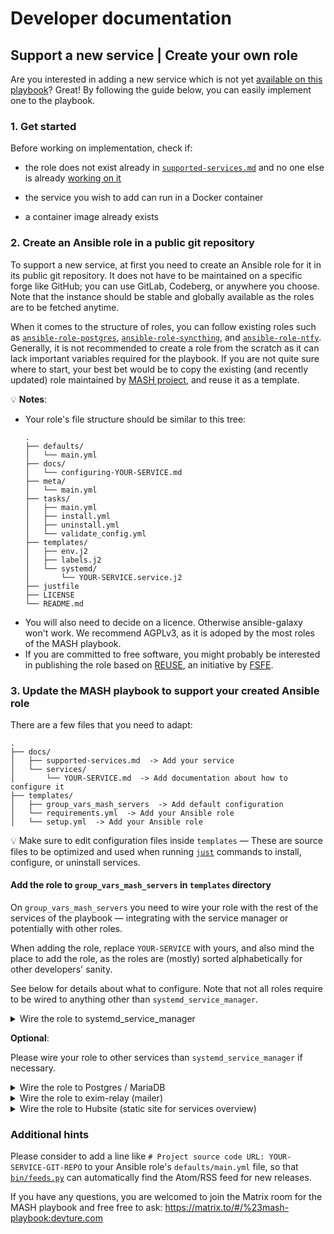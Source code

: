 <!--
SPDX-FileCopyrightText: 2024 Bergrübe
SPDX-FileCopyrightText: 2024 Slavi Pantaleev
SPDX-FileCopyrightText: 2025 Suguru Hirahara

SPDX-License-Identifier: AGPL-3.0-or-later
-->

# Developer documentation

## Support a new service | Create your own role

Are you interested in adding a new service which is not yet [available on this playbook](supported-services.md)? Great! By following the guide below, you can easily implement one to the playbook.

### 1. Get started

Before working on implementation, check if:

- the role does not exist already in [`supported-services.md`](supported-services.md) and no one else is already [working on it](https://github.com/mother-of-all-self-hosting/mash-playbook/pulls)

- the service you wish to add can run in a Docker container

- a container image already exists

### 2. Create an Ansible role in a public git repository

To support a new service, at first you need to create an Ansible role for it in its public git repository. It does not have to be maintained on a specific forge like GitHub; you can use GitLab, Codeberg, or anywhere you choose. Note that the instance should be stable and globally available as the roles are to be fetched anytime.

When it comes to the structure of roles, you can follow existing roles such as [`ansible-role-postgres`](https://github.com/mother-of-all-self-hosting/ansible-role-postgres), [`ansible-role-syncthing`](https://github.com/mother-of-all-self-hosting/ansible-role-syncthing), and [`ansible-role-ntfy`](https://github.com/mother-of-all-self-hosting/ansible-role-ntfy). Generally, it is not recommended to create a role from the scratch as it can lack important variables required for the playbook. If you are not quite sure where to start, your best bet would be to copy the existing (and recently updated) role maintained by [MASH project](https://github.com/mother-of-all-self-hosting), and reuse it as a template.

💡 **Notes**:
- Your role's file structure should be similar to this tree:
    ```
    .
    ├── defaults/
    │   └── main.yml
    ├── docs/
    │   └── configuring-YOUR-SERVICE.md
    ├── meta/
    │   └── main.yml
    ├── tasks/
    │   ├── main.yml
    │   ├── install.yml
    │   ├── uninstall.yml
    │   └── validate_config.yml
    ├── templates/
    │   ├── env.j2
    │   ├── labels.j2
    │   └── systemd/
    │       └── YOUR-SERVICE.service.j2
    ├── justfile
    ├── LICENSE
    └── README.md
    ```
- You will also need to decide on a licence. Otherwise ansible-galaxy won't work. We recommend AGPLv3, as it is adoped by the most roles of the MASH playbook.
- If you are committed to free software, you might probably be interested in publishing the role based on [REUSE](https://reuse.software/), an initiative by [FSFE](https://fsfe.org/).

### 3. Update the MASH playbook to support your created Ansible role

There are a few files that you need to adapt:

```
.
├── docs/
│   ├── supported-services.md  -> Add your service
│   └── services/
│       └── YOUR-SERVICE.md  -> Add documentation about how to configure it
├── templates/
│   ├── group_vars_mash_servers  -> Add default configuration
│   └── requirements.yml  -> Add your Ansible role
│   └── setup.yml  -> Add your Ansible role
```

💡 Make sure to edit configuration files inside `templates` — These are source files to be optimized and used when running [`just`](just.md) commands to install, configure, or uninstall services.

#### Add the role to `group_vars_mash_servers` in `templates` directory

On `group_vars_mash_servers` you need to wire your role with the rest of the services of the playbook — integrating with the service manager or potentially with other roles.

When adding the role, replace `YOUR-SERVICE` with yours, and also mind the place to add the role, as the roles are (mostly) sorted alphabetically for other developers' sanity.

See below for details about what to configure. Note that not all roles require to be wired to anything other than `systemd_service_manager`.

<details>
<summary>Wire the role to systemd_service_manager</summary>

You have to add the role to `mash_playbook_devture_systemd_service_manager_services_list_auto_itemized` so that it is wired to `systemd_service_manager`.

See below for an example:

```yaml
# role-specific:systemd_service_manager
########################################################################
#                                                                      #
# systemd_service_manager                                              #
#                                                                      #
########################################################################

mash_playbook_devture_systemd_service_manager_services_list_auto_itemized:
  [...]
  # role-specific:YOUR-SERVICE
  - |-
    {{ ({'name': (YOUR-SERVICE_identifier + '.service'), 'priority': 2000, 'groups': ['mash', 'YOUR-SERVICE']} if YOUR-SERVICE_enabled else omit) }}
  # /role-specific:YOUR-SERVICE

[...]
########################################################################
#                                                                      #
# /systemd_service_manager                                             #
#                                                                      #
########################################################################
# /role-specific:systemd_service_manager

```
</details>

**Optional**:

Please wire your role to other services than `systemd_service_manager` if necessary.

<details>
<summary>Wire the role to Postgres / MariaDB</summary>

On this playbook Postgres is enabled by default (see [`examples/vars.yml`](../examples/vars.yml)), and you can wire your role to Postgres by adding it to the configuration for Postgres as below:

```yaml
# role-specific:postgres
########################################################################
#                                                                      #
# postgres                                                             #
#                                                                      #
########################################################################
[...]

mash_playbook_postgres_managed_databases_auto_itemized:
  [...]
  # role-specific:YOUR-SERVICE
  - |-
    {{
      ({
        'name': YOUR-SERVICE_database_name,
        'username': YOUR-SERVICE_database_username,
        'password': YOUR-SERVICE_database_password,
      } if YOUR-SERVICE_enabled else omit)
    }}
  # /role-specific:YOUR-SERVICE

  [...]
########################################################################
#                                                                      #
# /postgres                                                            #
#                                                                      #
########################################################################
# /role-specific:postgres

[...]

# role-specific:YOUR-SERVICE
########################################################################
#                                                                      #
# YOUR_SERVICE                                                         #
#                                                                      #
########################################################################

YOUR-SERVICE_systemd_required_services_list_auto: |
  {{
    ([postgres_identifier ~ '.service'] if postgres_enabled and YOUR-SERVICE_database_hostname == postgres_identifier else [])
  }}

YOUR-SERVICE_container_additional_networks_auto: |
  {{
    [...]
    +
    ([postgres_container_network] if postgres_enabled and YOUR-SERVICE_database_hostname == postgres_identifier and YOUR-SERVICE_container_network != postgres_container_network else [])
  }}

[...]

# role-specific:postgres
YOUR-SERVICE_database_hostname: "{{ postgres_connection_hostname if postgres_enabled else '' }}"
YOUR-SERVICE_database_port: "{{ postgres_connection_port if postgres_enabled else '5432' }}"
YOUR-SERVICE_database_username: "{{ YOUR-SERVICE_identifier }}"
YOUR-SERVICE_database_password: "{{ '%s' | format(mash_playbook_generic_secret_key) | password_hash('sha512', 'db.yourservice', rounds=655555) | to_uuid }}"
# /role-specific:postgres

########################################################################
#                                                                      #
# /YOUR_SERVICE                                                        #
#                                                                      #
########################################################################
# /role-specific:YOUR-SERVICE
```

💡 If your role requires MySQL, you can instead wire it to MariaDB on this playbook via `mash_playbook_mariadb_managed_databases_auto_itemized` in a similar way. See the [service documentation](services/mariadb.md) for details about managing a MariaDB instance.

</details>

<details>
<summary>Wire the role to exim-relay (mailer)</summary>

This playbook implements [exim-relay](https://github.com/devture/exim-relay), a SMTP mailer service.

Various services need to send out email, and exim-relay gives you a centralized place for configuring email-sending.

To wire the role to exim-relay, add the configuration for it as below:

```yaml
[...]

# role-specific:YOUR-SERVICE
########################################################################
#                                                                      #
# YOUR_SERVICE                                                         #
#                                                                      #
########################################################################

[...]

YOUR-SERVICE_systemd_wanted_services_list_auto: |
  {{
    ([(exim_relay_identifier | default('mash-exim-relay')) ~ '.service'] if (exim_relay_enabled | default(false) and YOUR-SERVICE_config_mailer_smtp_addr == exim_relay_identifier | default('mash-exim-relay')) else [])
  }}

[...]

YOUR-SERVICE_container_additional_networks_auto: |
  {{
    [...]
    +
    ([exim_relay_container_network | default('mash-exim-relay')] if (exim_relay_enabled | default(false) and YOUR-SERVICE_config_mailer_smtp_addr == exim_relay_identifier | default('mash-exim-relay') and YOUR-SERVICE_container_network != exim_relay_container_network) else [])
  }}

# role-specific:exim_relay
YOUR-SERVICE_config_mailer_enabled: "{{ exim_relay_enabled }}"
YOUR-SERVICE_config_mailer_smtp_addr: "{{ exim_relay_identifier if exim_relay_enabled else '' }}"
YOUR-SERVICE_config_mailer_smtp_port: 8025
YOUR-SERVICE_config_mailer_from: "{{ exim_relay_sender_address if exim_relay_enabled else '' }}"
YOUR-SERVICE_config_mailer_protocol: "{{ 'smtp' if exim_relay_enabled else '' }}"
# /role-specific:exim_relay

########################################################################
#                                                                      #
# /YOUR_SERVICE                                                        #
#                                                                      #
########################################################################
# /role-specific:YOUR-SERVICE
```
</details>

<details>
<summary>Wire the role to Hubsite (static site for services overview)</summary>

[Hubsite](https://github.com/moan0s/hubsite) is a service which provides you with a simple static site that shows an overview of the available services.

Adding the role to Hubsite is not a hard requirement to add the role to the playbook, but it is recommended to do so, so that you (and visitors of your services) can easily navigate to the services available on your server.

To wire the role to Hubsite, add the configuration for it as below:

```yaml
[...]
# role-specific:hubsite
########################################################################
#                                                                      #
# hubsite                                                              #
#                                                                      #
########################################################################
[...]

# Services
##########
[...]

# role-specific:YOUR-SERVICE
# YOUR-SERVICE
hubsite_service_YOUR-SERVICE_enabled: "{{ YOUR-SERVICE_enabled }}"
hubsite_service_YOUR-SERVICE_name: "YOUR-SERVICE Name"
hubsite_service_YOUR-SERVICE_url: "https://{{ YOUR-SERVICE_hostname }}{{ YOUR-SERVICE_path_prefix }}"
hubsite_service_YOUR-SERVICE_logo_location: "{{ role_path }}/assets/YOUR-SERVICE.svg"
hubsite_service_YOUR-SERVICE_description: "YOUR-SERVICE Description"
hubsite_service_YOUR-SERVICE_priority: 1000
# /role-specific:YOUR-SERVICE
[...]

mash_playbook_hubsite_service_list_auto_itemized:
  [...]
  # role-specific:YOUR-SERVICE
  - |-
    {{
      ({
        'name': hubsite_service_YOUR-SERVICE_name,
        'url': hubsite_service_YOUR-SERVICE_url,
        'logo_location': hubsite_service_YOUR-SERVICE_logo_location,
        'description': hubsite_service_YOUR-SERVICE_description,
        'priority': hubsite_service_YOUR-SERVICE_priority,
      } if hubsite_service_YOUR-SERVICE_enabled else omit)
    }}
  # /role-specific:YOUR-SERVICE
[...]
```

💡 **Notes**:
- Setting a logo is optional.
- If the service of your role distributes its logo under free licenses, you can add it to [`ansible-role-hubsite/assets`](https://github.com/mother-of-all-self-hosting/ansible-role-hubsite/tree/main/assets) via a pull request.

</details>

### Additional hints

Please consider to add a line like `# Project source code URL: YOUR-SERVICE-GIT-REPO` to your Ansible role's `defaults/main.yml` file, so that [`bin/feeds.py`](/bin/feeds.py) can automatically find the Atom/RSS feed for new releases.

If you have any questions, you are welcomed to join the Matrix room for the MASH playbook and free free to ask: https://matrix.to/#/%23mash-playbook:devture.com
